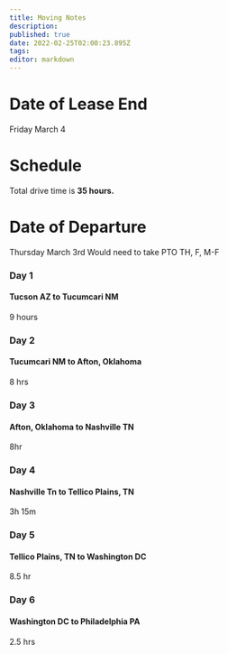 ```yaml
---
title: Moving Notes
description: 
published: true
date: 2022-02-25T02:00:23.895Z
tags: 
editor: markdown
---
```


# Date of Lease End
Friday March 4

# Schedule
Total drive time is **35 hours.**

# Date of Departure
Thursday March 3rd
Would need to take PTO  TH, F, M-F
### Day 1
#### Tucson AZ to Tucumcari NM
9 hours

### Day 2
#### Tucumcari NM to Afton, Oklahoma
8 hrs

### Day 3
#### Afton, Oklahoma to Nashville TN
8hr

### Day 4
#### Nashville Tn to Tellico Plains, TN
3h 15m 

### Day 5
#### Tellico Plains, TN to Washington DC
8.5 hr

### Day 6
#### Washington DC to Philadelphia PA
2.5 hrs